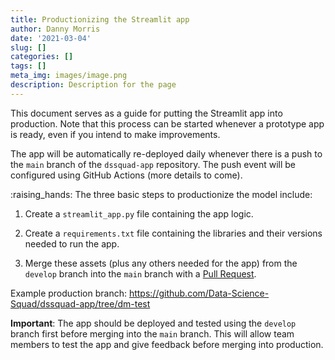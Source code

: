 ```yaml
---
title: Productionizing the Streamlit app
author: Danny Morris
date: '2021-03-04'
slug: []
categories: []
tags: []
meta_img: images/image.png
description: Description for the page
---
```

 
This document serves as a guide for putting the Streamlit app into production. Note that this process can be started whenever a prototype app is ready, even if you intend to make improvements.

The app will be automatically re-deployed daily whenever there is a push to the `main` branch of the `dssquad-app` repository. The push event will be configured using GitHub Actions (more details to come).

:raising_hands: The three basic steps to productionize the model include:

1. Create a `streamlit_app.py` file containing the app logic.

2. Create a `requirements.txt` file containing the libraries and their versions needed to run the app.

3. Merge these assets (plus any others needed for the app) from the `develop` branch into the `main` branch with a [Pull Request](https://dssquad-wiki.netlify.app/blog/2021-02-20-pull-requests/).

Example production branch: https://github.com/Data-Science-Squad/dssquad-app/tree/dm-test

**Important**: The app should be deployed and tested using the `develop` branch first before merging into the `main` branch. This will allow team members to test the app and give feedback before merging into production.

